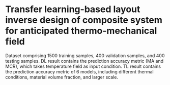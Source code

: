 # Transfer learning-based layout inverse design of composite system for anticipated thermo-mechanical field
Dataset comprising 1500 training samples, 400 validation samples, and 400 testing samples.
DL result contains the prediction accuracy metric (MA and MCR), which takes temperature field as input condition.
TL result contains the prediction accuracy metric of 6 models, including different thermal conditions, material volume fraction, and larger scale.
